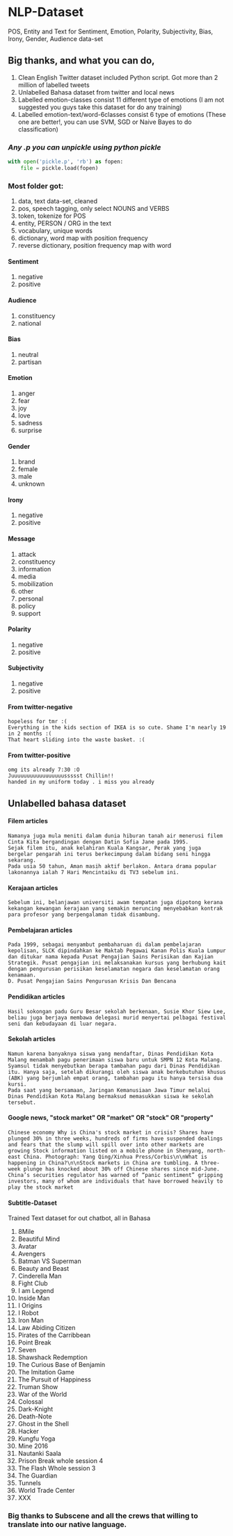 # NLP-Dataset
POS, Entity and Text for Sentiment, Emotion, Polarity, Subjectivity, Bias, Irony, Gender, Audience data-set

## Big thanks, and what you can do,
1. Clean English Twitter dataset included Python script. Got more than 2 million of labelled tweets
2. Unlabelled Bahasa dataset from twitter and local news
3. Labelled emotion-classes consist 11 different type of emotions (I am not suggested you guys take this dataset for do any training)
4. Labelled emotion-text/word-6classes consist 6 type of emotions (These one are better!, you can use SVM, SGD or Naive Bayes to do classification)

### *Any .p you can unpickle using python pickle*
```python
with open('pickle.p', 'rb') as fopen:
    file = pickle.load(fopen)
```

### Most folder got:
1. data, text data-set, cleaned
2. pos, speech tagging, only select NOUNS and VERBS
3. token, tokenize for POS
4. entity, PERSON / ORG in the text
5. vocabulary, unique words
6. dictionary, word map with position frequency
7. reverse dictionary, position frequency map with word

#### Sentiment
1. negative
2. positive

#### Audience
1. constituency
2. national

#### Bias
1. neutral
2. partisan

#### Emotion
1. anger
2. fear
3. joy
4. love
5. sadness
6. surprise

#### Gender
1. brand
2. female
3. male
4. unknown

#### Irony
1. negative
2. positive

#### Message
1. attack
2. constituency
3. information
4. media
5. mobilization
6. other
7. personal
8. policy
9. support

#### Polarity
1. negative
2. positive

#### Subjectivity
1. negative
2. positive

#### From twitter-negative
```text
hopeless for tmr :(
Everything in the kids section of IKEA is so cute. Shame I'm nearly 19 in 2 months :(
That heart sliding into the waste basket. :(
```

#### From twitter-positive
```text
omg its already 7:30 :O
Juuuuuuuuuuuuuuuuussssst Chillin!!
handed in my uniform today . i miss you already
```

## Unlabelled bahasa dataset

#### Filem articles
```text
Namanya juga mula meniti dalam dunia hiburan tanah air menerusi filem Cinta Kita bergandingan dengan Datin Sofia Jane pada 1995.
Sejak filem itu, anak kelahiran Kuala Kangsar, Perak yang juga bergelar pengarah ini terus berkecimpung dalam bidang seni hingga sekarang.
Pada usia 50 tahun, Aman masih aktif berlakon. Antara drama popular lakonannya ialah 7 Hari Mencintaiku di TV3 sebelum ini.
```

#### Kerajaan articles
```text
Sebelum ini, belanjawan universiti awam tempatan juga dipotong kerana kekangan kewangan kerajaan yang semakin meruncing menyebabkan kontrak para profesor yang berpengalaman tidak disambung.
```

#### Pembelajaran articles
```text
Pada 1999, sebagai menyambut pembaharuan di dalam pembelajaran kepolisan, SLCK dipindahkan ke Maktab Pegawai Kanan Polis Kuala Lumpur dan ditukar nama kepada Pusat Pengajian Sains Perisikan dan Kajian Strategik. Pusat pengajian ini melaksanakan kursus yang berhubung kait dengan pengurusan perisikan keselamatan negara dan keselamatan orang kenamaan.
D. Pusat Pengajian Sains Pengurusan Krisis Dan Bencana
```

#### Pendidikan articles
```text
Hasil sokongan padu Guru Besar sekolah berkenaan, Susie Khor Siew Lee, beliau juga berjaya membawa delegasi murid menyertai pelbagai festival seni dan kebudayaan di luar negara.
```

#### Sekolah articles
```text
Namun karena banyaknya siswa yang mendaftar, Dinas Pendidikan Kota Malang menambah pagu penerimaan siswa baru untuk SMPN 12 Kota Malang.
Syamsul tidak menyebutkan berapa tambahan pagu dari Dinas Pendidikan itu. Hanya saja, setelah dikurangi oleh siswa anak berkebutuhan khusus (ABK) yang berjumlah empat orang, tambahan pagu itu hanya tersisa dua kursi.
Pada saat yang bersamaan, Jaringan Kemanusiaan Jawa Timur melalui Dinas Pendidikan Kota Malang bermaksud memasukkan siswa ke sekolah tersebut.
```

#### Google news, "stock market" OR "market" OR "stock" OR "property"
```text
Chinese economy Why is China's stock market in crisis? Shares have plunged 30% in three weeks, hundreds of firms have suspended dealings and fears that the slump will spill over into other markets are growing Stock information listed on a mobile phone in Shenyang, north-east China. Photograph: Yang Qing/Xinhua Press/Corbis\n\nWhat is happening in China?\n\nStock markets in China are tumbling. A three-week plunge has knocked about 30% off Chinese shares since mid-June. China’s securities regulator has warned of “panic sentiment” gripping investors, many of whom are individuals that have borrowed heavily to play the stock market
```


#### Subtitle-Dataset
Trained Text dataset for out chatbot, all in Bahasa

1. 8Mile
2. Beautiful Mind
3. Avatar
4. Avengers
5. Batman VS Superman
6. Beauty and Beast
7. Cinderella Man
8. Fight Club
9. I am Legend
10. Inside Man
11. I Origins
12. I Robot
13. Iron Man
14. Law Abiding Citizen
15. Pirates of the Carribbean
16. Point Break
17. Seven
18. Shawshack Redemption
19. The Curious Base of Benjamin
20. The Imitation Game
21. The Pursuit of Happiness
22. Truman Show
23. War of the World
24. Colossal
25. Dark-Knight
26. Death-Note
27. Ghost in the Shell
28. Hacker
29. Kungfu Yoga
30. Mine 2016
31. Nautanki Saala
32. Prison Break whole session 4
33. The Flash Whole session 3
34. The Guardian
35. Tunnels
36. World Trade Center
37. XXX

### Big thanks to Subscene and all the crews that willing to translate into our native language.
